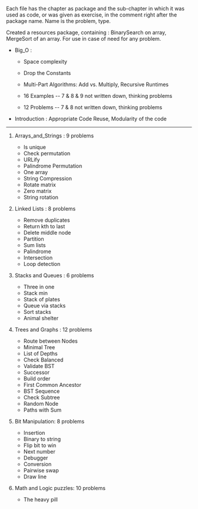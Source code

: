 Each file has the chapter as package
and the sub-chapter in which it was used as code, or was given as exercise,
in the comment right after the package name. Name is the problem, type.

Created a resources package, containing : BinarySearch on array, MergeSort of an array. 
For use in case of need for any problem.


- Big_O : 
	- Space complexity
	- Drop the Constants
	- Multi-Part Algorithms: Add vs. Multiply, Recursive Runtimes
		
	- 16 Examples -- 7 & 8 & 9 not written down, thinking problems
	- 12 Problems -- 7 & 8 not written down, thinking problems

- Introduction : Appropriate Code Reuse, Modularity of the code
----------------------------------------------------------------------------
1. Arrays_and_Strings : 9 problems
	- Is unique
	- Check permutation
	- URLify
	- Palindrome Permutation
	- One array
	- String Compression
	- Rotate matrix
	- Zero matrix
	- String rotation

2. Linked Lists : 8 problems
	- Remove duplicates
	- Return kth to last
	- Delete middle node
	- Partition
	- Sum lists
	- Palindrome
	- Intersection
	- Loop detection

3. Stacks and Queues : 6 problems
	- Three in one
	- Stack min
	- Stack of plates
	- Queue via stacks
	- Sort stacks
	- Animal shelter

4. Trees and Graphs : 12 problems
	- Route between Nodes
	- Minimal Tree
	- List of Depths
	- Check Balanced
	- Validate BST
	- Successor
	- Build order
	- First Common Ancestor
	- BST Sequence
	- Check Subtree
	- Random Node
	- Paths with Sum
	
5. Bit Manipulation: 8 problems
	- Insertion
	- Binary to string
	- Flip bit to win
	- Next number
	- Debugger
	- Conversion
	- Pairwise swap
	- Draw line

6. Math and Logic puzzles: 10 problems
	- The heavy pill